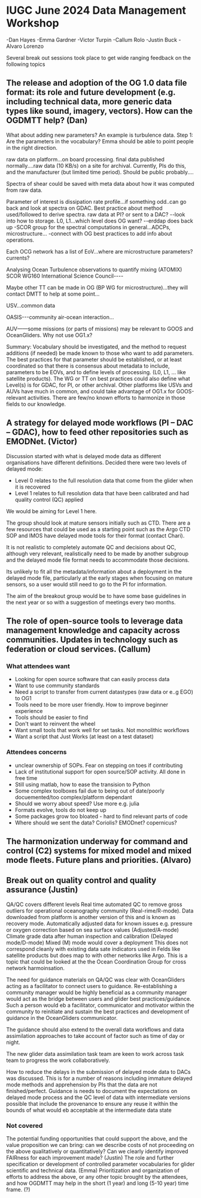 # IUGC June 2024 Data Management Workshop 

-Dan Hayes
-Emma Gardner
-Victor Turpin
-Callum Rolo 
-Justin Buck 
-Alvaro Lorenzo 

Several break out sessions took place to get wide ranging feedback on the following topics  

## The release and adoption of the OG 1.0 data file format: its role and future development (e.g. including technical data, more generic data types like sound, imagery, vectors). How can the OGDMTT help? (Dan)

What about adding new parameters? 
An example is turbulence data. 
Step 1: Are the parameters in the vocabulary? Emma should be able to point people in the right direction.

raw data on platform...on board processing. final data published normally....raw data (10 KB/s) on a site for archival. Currently, PIs do this, and the manufacturer (but limited time period). Should be public probably....

Spectra of shear could be saved with meta data about how it was computed from raw data.

Parameter of interest is dissipation rate profile...if something odd..can go back and look at spectra on GDAC.
Best practice about method used/followed to derive spectra. raw data at PI? or sent to a DAC?
--look into how to storage. L0, L1...which level does OG want? 
--erddap does back up
-SCOR group for the spectral computations in general...ADCPs, microstructure...
-connect with OG best practices to add info about operations.

Each OCG network has a list of EoV...where are microstructure parameters? currents?

Analysing Ocean Turbulence observations to quantify mixing (ATOMIX) SCOR WG160
International Science Council----

Maybe other TT can be made in OG (BP WG for microstructure)...they will contact DMTT to help at some point...

USV...common data 

OASIS---community air-ocean interaction...

AUV——some missions (or parts of missions) may be relevant to GOOS and OceanGliders. Why not use OG1.x?

Summary:
Vocabulary should be investigated, and the method to request additions (if needed) be made known to those who want to add parameters.
The best practices for that parameter should be established, or at least coordinated so that there is consensus about metadata to include, parameters to be EOVs, and to define levels of processing. (L0, L1, … like satellite products). The WG or TT on best practices could also define what Level(s) is for GDAC, for PI, or other archival.
Other platforms like USVs and AUVs have much in common, and could take advantage of OG1.x for GOOS-relevant activities. There are few/no known efforts to harmonize in those fields to our knowledge.

 
## A strategy for delayed mode workflows (PI – DAC – GDAC), how to feed other repositories such as EMODNet. (Victor)

Discussion started with what is delayed mode data as different organisations have different definitions. Decided there were two levels of delayed mode:
-	Level 0 relates to the full resolution data that come from the glider when it is recovered 
-	Level 1 relates to full resolution data that have been calibrated and had quality control (QC) applied

We would be aiming for Level 1 here. 

The group should look at mature sensors initially such as CTD. There are a few resources that could be used as a starting point such as the Argo CTD SOP and IMOS have delayed mode tools for their format (contact Chari). 

It is not realistic to completely automate QC and decisions about QC, although very relevant, realistically need to be made by another subgroup and the delayed mode file format needs to accommodate those decisions. 

Its unlikely to fit all the metadata/information about a deployment in the delayed mode file, particularly at the early stages when focusing on mature sensors, so a user would still need to go to the PI for information. 

The aim of the breakout group would be to have some base guidelines in the next year or so with a suggestion of meetings every two months. 
 

## The role of open-source tools to leverage data management knowledge and capacity across communities. Updates in technology such as federation or cloud services. (Callum)

### What attendees want

- Looking for open source software that can easily process data
- Want to use community standards
- Need a script to transfer from current datastypes (raw data or e..g EGO) to OG1
- Tools need to be more user friendly. How to improve beginner experience
- Tools should be easier to find
- Don't want to reinvent the wheel
- Want small tools that work well for set tasks. Not monolithic workflows
- Want a script that Just Works (at least on a test dataset)

### Attendees concerns

- unclear ownership of SOPs. Fear on stepping on toes if contributing
- Lack of institutional support for open source/SOP activity. All done in free time
- Still using matlab, how to ease the transision to Python
- Some complex toolboxes fail due to being out of date/poorly docuemented/too complex/platform dependant
- Should we worry about speed? Use more e.g. julia
- Formats evolve, tools do not keep up
- Some packages grow too bloated - hard to find relevant parts of code
- Where should we sent the data? Coriolis? EMODnet? copernicus?

## The harmonization underway for command and control (C2) systems for mixed model and mixed mode fleets. Future plans and priorities. (Alvaro)




## Break out on quality control and quality assurance (Justin)
QA/QC covers different levels
Real time automated QC to remove gross outliers for operational oceanography community (Real-rime/R-mode). Data downloaded from platform is another version of this and is known as recovery mode.
Automatically adjusted data for known issues e.g. pressure or oxygen correction based on sea surface values  (Adjusted/A-mode)
Climate grade data after human inspection and calibration (Delayed mode/D-mode)
Mixed (M) mode would cover a deployment
This does not correspond cleanly with existing data sate indicators used in Felds like satellite products but does map to with other networks like Argo. This is a topic that could be looked at the the Ocean Coordination Group for cross network harmoinsation.
 
The need for guidance materials on QA/QC was clear with OceanGliders acting as a facilitator to connect users to guidance. Re-establishing a community manager would be highly beneficial as a community manager would act as the bridge between users and glider best practices/guidance. Such a person would eb a facilitator, communicator and motivator within the community to reinitiate and sustain the best practices and development of guidance in the OceanGliders communicator.
 
The guidance should also extend to the overall data workflows and data assimilation approaches to take account of factor such as time of day or night.
 
The new glider data assimilation task team are keen to work across task team to progress the work collaboratively.
 
How to reduce the delays in the submission of delayed mode data to DACs was discussed. This is for a number of reasons including immature delayed mode methods and apprehension by PIs that the data are not finished/perfect. Guidance is needs to document the expectations on delayed mode process and the QC level of data with intermediate versions possible that include the provenance to ensure any reuse it within the bounds of what would eb acceptable at the intermediate data state



### Not covered 
The potential funding opportunities that could support the above, and the value proposition we can bring: can we describe costs of not proceeding on the above qualitatively or quantitatively? Can we clearly identify improved FAIRness for each improvement made? (Justin)
The role and further specification or development of controlled parameter vocabularies for glider scientific and technical data. (Emma) 
Prioritization and organization of efforts to address the above, or any other topic brought by the attendees, and how OGDMTT may help in the short (1 year) and long (5-10 year) time frame. (?)

